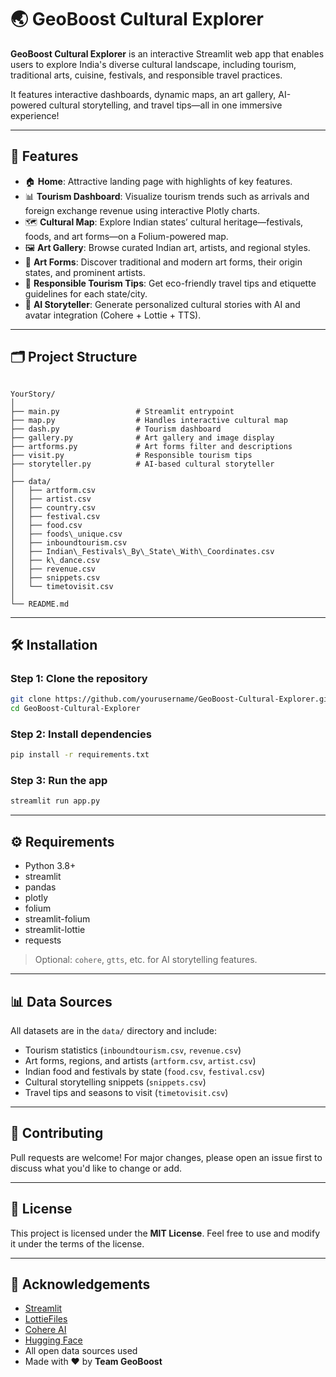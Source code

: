 ﻿# 🌏 GeoBoost Cultural Explorer

**GeoBoost Cultural Explorer** is an interactive Streamlit web app that enables users to explore India's diverse cultural landscape, including tourism, traditional arts, cuisine, festivals, and responsible travel practices.

It features interactive dashboards, dynamic maps, an art gallery, AI-powered cultural storytelling, and travel tips—all in one immersive experience!

---

## 🚀 Features

- 🏠 **Home**: Attractive landing page with highlights of key features.
- 📊 **Tourism Dashboard**: Visualize tourism trends such as arrivals and foreign exchange revenue using interactive Plotly charts.
- 🗺️ **Cultural Map**: Explore Indian states’ cultural heritage—festivals, foods, and art forms—on a Folium-powered map.
- 🖼️ **Art Gallery**: Browse curated Indian art, artists, and regional styles.
- 🎨 **Art Forms**: Discover traditional and modern art forms, their origin states, and prominent artists.
- 🌱 **Responsible Tourism Tips**: Get eco-friendly travel tips and etiquette guidelines for each state/city.
- 📖 **AI Storyteller**: Generate personalized cultural stories with AI and avatar integration (Cohere + Lottie + TTS).

---

## 🗂️ Project Structure

```

YourStory/
│
├── main.py                 # Streamlit entrypoint
├── map.py                  # Handles interactive cultural map
├── dash.py                 # Tourism dashboard
├── gallery.py              # Art gallery and image display
├── artforms.py             # Art forms filter and descriptions
├── visit.py                # Responsible tourism tips
├── storyteller.py          # AI-based cultural storyteller
│
├── data/
│   ├── artform.csv
│   ├── artist.csv
│   ├── country.csv
│   ├── festival.csv
│   ├── food.csv
│   ├── foods\_unique.csv
│   ├── inboundtourism.csv
│   ├── Indian\_Festivals\_By\_State\_With\_Coordinates.csv
│   ├── k\_dance.csv
│   ├── revenue.csv
│   ├── snippets.csv
│   └── timetovisit.csv
│
└── README.md

````

---

## 🛠️ Installation

### Step 1: Clone the repository

```bash
git clone https://github.com/yourusername/GeoBoost-Cultural-Explorer.git
cd GeoBoost-Cultural-Explorer
````

### Step 2: Install dependencies

```bash
pip install -r requirements.txt
```

### Step 3: Run the app

```bash
streamlit run app.py
```

---

## ⚙️ Requirements

* Python 3.8+
* streamlit
* pandas
* plotly
* folium
* streamlit-folium
* streamlit-lottie
* requests

> Optional: `cohere`, `gtts`, etc. for AI storytelling features.

---

## 📊 Data Sources

All datasets are in the `data/` directory and include:

* Tourism statistics (`inboundtourism.csv`, `revenue.csv`)
* Art forms, regions, and artists (`artform.csv`, `artist.csv`)
* Indian food and festivals by state (`food.csv`, `festival.csv`)
* Cultural storytelling snippets (`snippets.csv`)
* Travel tips and seasons to visit (`timetovisit.csv`)

---

## 🤝 Contributing

Pull requests are welcome!
For major changes, please open an issue first to discuss what you'd like to change or add.

---

## 📄 License

This project is licensed under the **MIT License**.
Feel free to use and modify it under the terms of the license.

---

## 🙏 Acknowledgements

* [Streamlit](https://streamlit.io/)
* [LottieFiles](https://lottiefiles.com/)
* [Cohere AI](https://cohere.ai/)
* [Hugging Face](https://huggingface.co/)
* All open data sources used
* Made with ❤️ by **Team GeoBoost**

```

